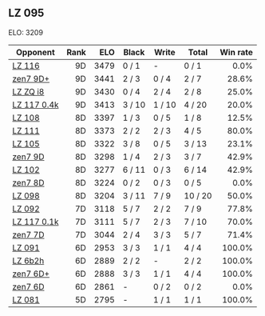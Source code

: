 ## LZ 095 ##

ELO: 3209

Opponent | Rank | ELO | Black | Write | Total | Win rate
---------|-----:|----:|-------|-------|-------|-------:
[LZ 116](LZ%20116.md) | 9D | 3479 | 0 / 1 | - | 0 / 1 | 0.0%
[zen7 9D+](zen7%209D+.md) | 9D | 3441 | 2 / 3 | 0 / 4 | 2 / 7 | 28.6%
[LZ ZQ i8](LZ%20ZQ%20i8.md) | 9D | 3430 | 0 / 4 | 2 / 4 | 2 / 8 | 25.0%
[LZ 117 0.4k](LZ%20117%200.4k.md) | 9D | 3413 | 3 / 10 | 1 / 10 | 4 / 20 | 20.0%
[LZ 108](LZ%20108.md) | 8D | 3397 | 1 / 3 | 0 / 5 | 1 / 8 | 12.5%
[LZ 111](LZ%20111.md) | 8D | 3373 | 2 / 2 | 2 / 3 | 4 / 5 | 80.0%
[LZ 105](LZ%20105.md) | 8D | 3322 | 3 / 8 | 0 / 5 | 3 / 13 | 23.1%
[zen7 9D](zen7%209D.md) | 8D | 3298 | 1 / 4 | 2 / 3 | 3 / 7 | 42.9%
[LZ 102](LZ%20102.md) | 8D | 3277 | 6 / 11 | 0 / 3 | 6 / 14 | 42.9%
[zen7 8D](zen7%208D.md) | 8D | 3224 | 0 / 2 | 0 / 3 | 0 / 5 | 0.0%
[LZ 098](LZ%20098.md) | 8D | 3204 | 3 / 11 | 7 / 9 | 10 / 20 | 50.0%
[LZ 092](LZ%20092.md) | 7D | 3118 | 5 / 7 | 2 / 2 | 7 / 9 | 77.8%
[LZ 117 0.1k](LZ%20117%200.1k.md) | 7D | 3111 | 5 / 7 | 2 / 3 | 7 / 10 | 70.0%
[zen7 7D](zen7%207D.md) | 7D | 3044 | 2 / 4 | 3 / 3 | 5 / 7 | 71.4%
[LZ 091](LZ%20091.md) | 6D | 2953 | 3 / 3 | 1 / 1 | 4 / 4 | 100.0%
[LZ 6b2h](LZ%206b2h.md) | 6D | 2889 | 2 / 2 | - | 2 / 2 | 100.0%
[zen7 6D+](zen7%206D+.md) | 6D | 2888 | 3 / 3 | 1 / 1 | 4 / 4 | 100.0%
[zen7 6D](zen7%206D.md) | 6D | 2861 | - | 0 / 2 | 0 / 2 | 0.0%
[LZ 081](LZ%20081.md) | 5D | 2795 | - | 1 / 1 | 1 / 1 | 100.0%

